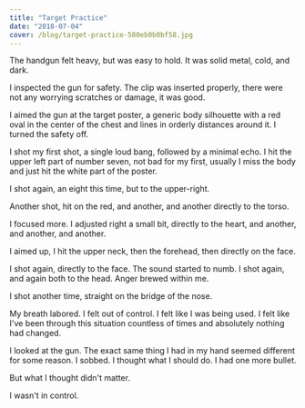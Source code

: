 ```yaml
---
title: "Target Practice"
date: "2018-07-04"
cover: /blog/target-practice-580eb0b0bf58.jpg
---
```


The handgun felt heavy, but was easy to hold. It was solid metal, cold, and dark.

I inspected the gun for safety. The clip was inserted properly, there were not any worrying scratches or damage, it was good.

I aimed the gun at the target poster, a generic body silhouette with a red oval in the center of the chest and lines in orderly distances around it. I turned the safety off.

I shot my first shot, a single loud bang, followed by a minimal echo. I hit the upper left part of number seven, not bad for my first, usually I miss the body and just hit the white part of the poster.

I shot again, an eight this time, but to the upper-right.

Another shot, hit on the red, and another, and another directly to the torso.

I focused more. I adjusted right a small bit, directly to the heart, and another, and another, and another.

I aimed up, I hit the upper neck, then the forehead, then directly on the face.

I shot again, directly to the face. The sound started to numb. I shot again, and again both to the head. Anger brewed within me.

I shot another time, straight on the bridge of the nose.

My breath labored. I felt out of control. I felt like I was being used. I felt like I've been through this situation countless of times and absolutely nothing had changed.

I looked at the gun. The exact same thing I had in my hand seemed different for some reason. I sobbed. I thought what I should do. I had one more bullet.

But what I thought didn't matter.

I wasn't in control.
